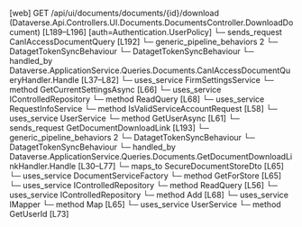 [web] GET /api/ui/documents/documents/{id}/download  (Dataverse.Api.Controllers.UI.Documents.DocumentsController.DownloadDocument)  [L189–L196] [auth=Authentication.UserPolicy]
  └─ sends_request CanIAccessDocumentQuery [L192]
    └─ generic_pipeline_behaviors 2
      └─ DatagetTokenSyncBehaviour
      └─ DatagetTokenSyncBehaviour
    └─ handled_by Dataverse.ApplicationService.Queries.Documents.CanIAccessDocumentQueryHandler.Handle [L37–L82]
      └─ uses_service FirmSettingsService
        └─ method GetCurrentSettingsAsync [L66]
      └─ uses_service IControlledRepository<Document>
        └─ method ReadQuery [L68]
      └─ uses_service RequestInfoService
        └─ method IsValidServiceAccountRequest [L58]
      └─ uses_service UserService
        └─ method GetUserAsync [L61]
  └─ sends_request GetDocumentDownloadLink [L193]
    └─ generic_pipeline_behaviors 2
      └─ DatagetTokenSyncBehaviour
      └─ DatagetTokenSyncBehaviour
    └─ handled_by Dataverse.ApplicationService.Queries.Documents.GetDocumentDownloadLinkHandler.Handle [L30–L77]
      └─ maps_to SecureDocumentStoreDto [L65]
      └─ uses_service DocumentServiceFactory
        └─ method GetForStore [L65]
      └─ uses_service IControlledRepository<Document>
        └─ method ReadQuery [L56]
      └─ uses_service IControlledRepository<DocumentAuditLog>
        └─ method Add [L68]
      └─ uses_service IMapper
        └─ method Map [L65]
      └─ uses_service UserService
        └─ method GetUserId [L73]

